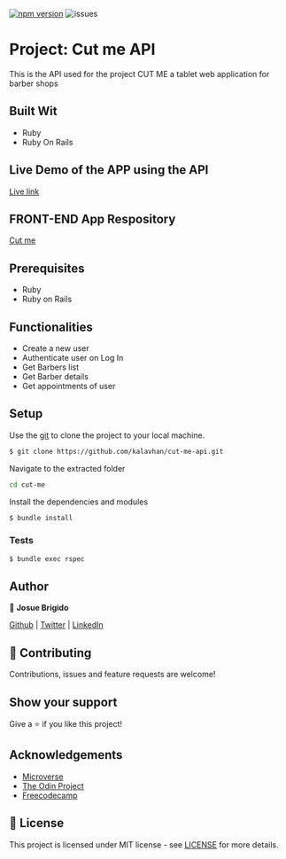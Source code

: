 [![npm version](https://badge.fury.io/js/npm.svg)](https://badge.fury.io/js/npm)
![issues](https://img.shields.io/github/issues/kalavhan/restaurant-page)

# Project: Cut me API

This is the API used for the project CUT ME a tablet web application for barber shops

## Built Wit
- Ruby
- Ruby On Rails

## Live Demo of the APP using the API
[Live link](https://cut-me-barbershop.netlify.app/)

## FRONT-END App Respository
[Cut me](https://github.com/kalavhan/cut-me/)

## Prerequisites
- Ruby
- Ruby on Rails

## Functionalities 
- Create a new user
- Authenticate user on Log In
- Get Barbers list
- Get Barber details
- Get appointments of user

## Setup

Use the [git](https://git-scm.com/downloads) to clone the project to your local machine.
```sh
$ git clone https://github.com/kalavhan/cut-me-api.git
```

Navigate to the extracted folder
```sh 
cd cut-me
```

Install the dependencies and modules
```sh
$ bundle install
```

### Tests
```sh
$ bundle exec rspec
```

## Author

👤 **Josue Brigido**

[Github](https://github.com/kalavhan) | [Twitter](https://twitter.com/kalavhan) | [LinkedIn](https://linkedin.com/in/kalavhan)



## 🤝 Contributing

Contributions, issues and feature requests are welcome!

## Show your support

Give a ⭐️ if you like this project!

## Acknowledgements
- [Microverse](https://www.microverse.org/)
- [The Odin Project](https://www.theodinproject.com/)
- [Freecodecamp](http://freecodecamp.org/)

## 📝 License

This project is licensed under MIT license - see [LICENSE](/LICENSE) for more details.

